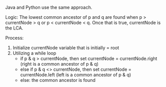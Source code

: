 Java and Python use the same approach. 

Logic: The lowest common ancestor of p and q are found when p > currentNode > q 
or p < currentNode < q. Once that is true, currentNode is the LCA. 

Process: 

1. Initialize currentNode variable that is initially = root
2. Utilizing a while loop
    - if p & q > currentNode, then set currentNode = currentNode.right (right is a common ancestor of p & q)
    - else if p & q <> currentNode, then set currentNode = currentNode.left (left is a common ancestor of p & q)
    - else: the common ancestor is found

